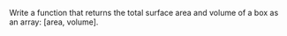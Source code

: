 Write a function that returns the total surface area and volume of a box as an array: [area, volume]. 

